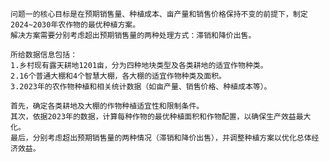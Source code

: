     问题一的核心目标是在预期销售量、种植成本、亩产量和销售价格保持不变的前提下，制定2024~2030年农作物的最优种植方案。
    解决方案需要分别考虑超出预期销售量的两种处理方式：滞销和降价出售。
    
    所给数据信息包括：
    1.乡村现有露天耕地1201亩，分为四种地块类型及各类耕地的适宜作物种类。
    2.16个普通大棚和4个智慧大棚，各大棚的适宜作物种类及面积。
    3.2023年的农作物种植和相关统计数据（如亩产量、销售价格、种植成本等）。

    首先，确定各类耕地及大棚的作物种植适宜性和限制条件。
    其次，依据2023年的数据，计算每种作物的最优种植面积和作物配置，以确保生产效益最大化。
    最后，分别考虑超出预期销售量的两种情况（滞销和降价出售），并调整种植方案以优化总体经济效益。
